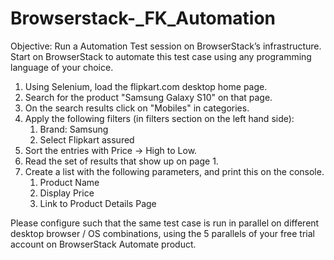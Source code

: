 # Browserstack-_FK_Automation
Objective: Run a Automation Test session on BrowserStack’s infrastructure. 
Start on BrowserStack to automate this test case using any programming language of your choice. 
1. Using Selenium, load the flipkart.com desktop home page. 
2. Search for the product "Samsung Galaxy S10" on that page. 
3. On the search results click on "Mobiles" in categories. 
4. Apply the following filters (in filters section on the left hand side): 
   1. Brand: Samsung 
   2. Select Flipkart assured 
5. Sort the entries with Price -> High to Low. 
6. Read the set of results that show up on page 1. 
7. Create a list with the following parameters, and print this on the console. 
   1. Product Name 
   2. Display Price 
   3. Link to Product Details Page 
   
Please configure such that the same test case is run in parallel on different desktop browser / OS combinations, using the 5 parallels of your free trial account on BrowserStack Automate product.
